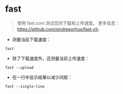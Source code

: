 # fast

> 使用 fast.com 测试您的下载和上传速度。
> 更多信息：<https://github.com/sindresorhus/fast-cli>。

- 测量当前下载速度：

`fast`

- 除了下载速度外，还测量当前上传速度：

`fast --upload`

- 在一行中显示结果以减少间距：

`fast --single-line`